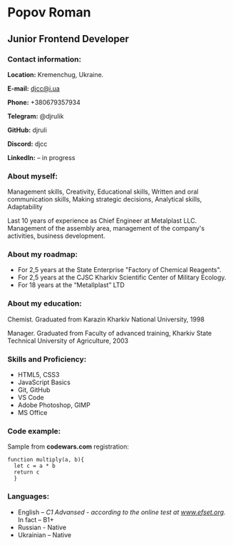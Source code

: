 # Popov Roman

## Junior Frontend Developer

### Contact information:

**Location:** Kremenchug, Ukraine.

**E-mail:**  djcc@i.ua

**Phone:**  +380679357934

**Telegram:** @djrulik

**GitHub:** djruli

**Discord:** djcc

**LinkedIn:** – in progress

### About myself:
Management skills, Creativity, Educational skills, Written and oral communication skills, Making strategic decisions, Analytical skills, Adaptability

Last 10 years of experience as Chief Engineer at Metalplast LLC. Management of the assembly area, management of the company's activities, business development.

### About my roadmap:

* For 2,5 years at the State Enterprise "Factory of Chemical Reagents". 
*  For 2,5 years at the CJSC Kharkiv Scientific Center of Military Ecology. 
*  For 18 years at the “Metallplast” LTD 

### About my education:
Chemist. Graduated from Karazin Kharkiv National University, 1998

Manager. Graduated from Faculty of advanced training, Kharkiv State Technical University of Agriculture, 2003

### Skills and Proficiency:
* HTML5, CSS3
* JavaScript Basics
* Git, GitHub
* VS Code
* Adobe Photoshop, GIMP
* MS Office

### Code example:
Sample from **codewars.com** registration:

```
function multiply(a, b){
  let c = a * b
  return c
  }
```

### Languages:
* English – *C1 Advansed - according to the online test at  www.efset.org.* In fact – B1+
* Russian - Native
* Ukrainian – Native
